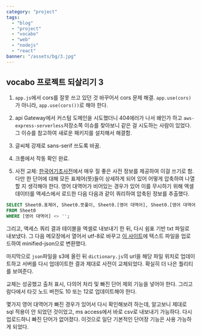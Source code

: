 ```yaml
---
category: "project"
tags: 
  - "blog"
  - "project"
  - "vocabo"
  - "web"
  - "nodejs"
  - "react"
banner: "/assets/bg/3.jpg"
---
```


## vocabo 프로젝트 되살리기 3

1. `app.js`에서 cors를 잘못 쓰고 있던 것 바꾸어서 cors 문제 해결. `app.use(cors)`가 아니라, `app.use(cors())`로 해야 한다.

2. api Gateway에서 커스텀 도메인을 시도했더니 404에러가 나서 왜인가 하고 `aws-express-serverless`저장소쪽 이슈를 찾아보니 같은 걸 시도하는 사람이 있었다. 그 이슈를 참고하여 새로운 패키지를 설치해서 해결함.
3. 글씨체 강제로 sans-serif 쓰도록 바꿈.

4. 크롬에서 작동 확인 완료.

5. 사전 교체: 
[한국어기초사전](https://krdict.korean.go.kr/)에서 매우 질 좋은 사전 정보를 제공하여 이걸 쓰기로 함. 다만 한 단어에 대해 모든 표제어(뜻)들이 상세하게 되어 있어 어떻게 압축하여 나열할 지 생각해야 한다. 영어 대역어가 비어있는 경우가 있어 이를 무시하기 위해 액셀 데이터를 액세스에서 로드한 다음 다음과 같이 쿼리하여 압축된 정보를 추출했다.

```sql
SELECT Sheet0.표제어, Sheet0.뜻풀이, Sheet0.[영어 대역어], Sheet0.[영어 대역어 뜻풀이]
FROM Sheet0
WHERE [영어 대역어] <> '';
```

그리고, 액세스 쿼리 결과 테이블을 엑셀로 내보내기 한 뒤, 다시 쉼표 기반 txt 파일로 내보냈다. 그 다음 메모장에서 열어서 utf-8로 바꾸고 [이 사이트](https://www.csvjson.com/csv2json)에 텍스트 파일을 업로드하여 minified-json으로 변환했다.


마지막으로 `json`파일을 s3에 올린 뒤 `dictionary.js`의 url을 해당 파일 위치로 업데이트하고 서버를 다시 업데이트한 결과 제대로 사전이 교체되었다. 확실히 더 나은 퀄리티를 보여준다.

교체는 성공했고 출처 표시, 다의어 처리 및 빠진 단어 제외 기능을 넣어야 한다. 그리고 람다에서 타깃 노드 버전도 10 또는 12로 업데이트해야 한다.

몇가지 영어 대역어가 빠진 경우가 있어서 다시 확인해보려 하는데, 알고보니 제대로 sql 적용이 안 되었던 것이었고, ms access에서 바로 csv로 내보내기 가능하다.
다시 업로드하니 빠진 단어가 없어졌다. 이것으로 일단 기본적인 단어장 기능은 사용 가능하게 되었다.
